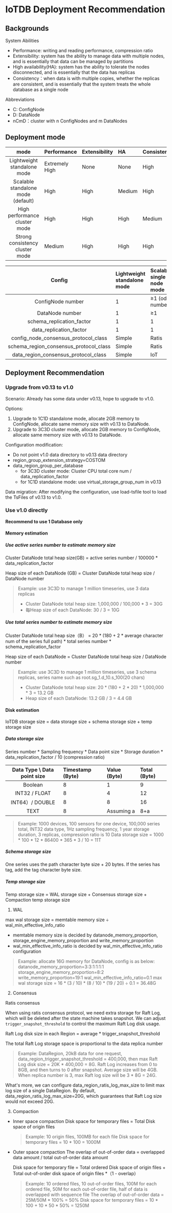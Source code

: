 <!--

    Licensed to the Apache Software Foundation (ASF) under one
    or more contributor license agreements.  See the NOTICE file
    distributed with this work for additional information
    regarding copyright ownership.  The ASF licenses this file
    to you under the Apache License, Version 2.0 (the
    "License"); you may not use this file except in compliance
    with the License.  You may obtain a copy of the License at
    
        http://www.apache.org/licenses/LICENSE-2.0
    
    Unless required by applicable law or agreed to in writing,
    software distributed under the License is distributed on an
    "AS IS" BASIS, WITHOUT WARRANTIES OR CONDITIONS OF ANY
    KIND, either express or implied.  See the License for the
    specific language governing permissions and limitations
    under the License.

-->

# IoTDB Deployment Recommendation
## Backgrounds

System Abilities
- Performance: writing and reading performance, compression ratio
- Extensibility: system has the ability to manage data with multiple nodes, and is essentially that data can be managed by partitions
- High availability(HA): system has the ability to tolerate the nodes disconnected, and is essentially that the data has replicas
- Consistency：when data is with multiple copies, whether the replicas are consistent, and is essentially that the system treats the whole database as a single node

Abbreviations
- C: ConfigNode
- D: DataNode
- nCmD：cluster with n ConfigNodes and m DataNodes

## Deployment mode

|                  mode                   | Performance    | Extensibility | HA     | Consistency |
|:---------------------------------------:|:---------------|:--------------|:-------|:------------|
|       Lightweight standalone mode       | Extremely High | None          | None   | High        |
|   Scalable standalone mode (default)    | High           | High          | Medium | High        |
|      High performance cluster mode      | High           | High          | High   | Medium      |
|     Strong consistency cluster mode     | Medium         | High          | High   | High        | 


|                 Config                 | Lightweight standalone mode | Scalable single node mode | High performance mode | strong consistency cluster mode |
|:--------------------------------------:|:----------------------------|:--------------------------|:----------------------|:--------------------------------|
|           ConfigNode number            | 1                           | ≥1 (odd number)           | ≥1 (odd number)       | ≥1 (odd number)                 |
|            DataNode number             | 1                           | ≥1                        | ≥3                    | ≥3                              |
|       schema_replication_factor        | 1                           | 1                         | 3                     | 3                               |
|        data_replication_factor         | 1                           | 1                         | 2                     | 3                               |
|  config_node_consensus_protocol_class  | Simple                      | Ratis                     | Ratis                 | Ratis                           |
| schema_region_consensus_protocol_class | Simple                      | Ratis                     | Ratis                 | Ratis                           |
|  data_region_consensus_protocol_class  | Simple                      | IoT                       | IoT                   | Ratis                           |


## Deployment Recommendation

### Upgrade from v0.13 to v1.0

Scenario:
Already has some data under v0.13, hope to upgrade to v1.0.

Options:
1. Upgrade to 1C1D standalone mode, allocate 2GB memory to ConfigNode, allocate same memory size with v0.13 to DataNode.
2. Upgrade to 3C3D cluster mode, allocate 2GB memory to ConfigNode, allocate same memory size with v0.13 to DataNode.

Configuration modification:

- Do not point v1.0 data directory to v0.13 data directory
- region_group_extension_strategy=COSTOM
- data_region_group_per_database
    - for 3C3D cluster mode: Cluster CPU total core num / data_replication_factor
    - for 1C1D standalone mode: use virtual_storage_group_num in v0.13

Data migration:
After modifying the configuration, use load-tsfile tool to load the TsFiles of v0.13 to v1.0.

### Use v1.0 directly

**Recommend to use 1 Database only**

#### Memory estimation

##### Use active series number to estimate memory size

Cluster DataNode total heap size(GB) = active series number / 100000 * data_replication_factor

Heap size of each DataNode (GB) = Cluster DataNode total heap size / DataNode number

> Example: use 3C3D to manage 1 million timeseries, use 3 data replicas
> - Cluster DataNode total heap size: 1,000,000 / 100,000 * 3 = 30G
> - 每Heap size of each DataNode: 30 / 3 = 10G

##### Use total series number to estimate memory size

Cluster DataNode total heap size（B） = 20 * (180 + 2 * average character num of the series full path) * total series number * schema_replication_factor

Heap size of each DataNode = Cluster DataNode total heap size / DataNode number

> Example: use 3C3D to manage 1 million timeseries, use 3 schema replicas, series name such as root.sg_1.d_10.s_100(20 chars)
> - Cluster DataNode total heap size: 20 * (180 + 2 * 20) * 1,000,000 * 3 = 13.2 GB
> - Heap size of each DataNode: 13.2 GB / 3 = 4.4 GB

#### Disk estimation

IoTDB storage size = data storage size + schema storage size + temp storage size

##### Data storage size

Series number * Sampling frequency * Data point size * Storage duration * data_replication_factor /  10 (compression ratio)

| Data Type \ Data point size | Timestamp (Byte) | Value (Byte) | Total (Byte) |
|:---------------------------:|:-----------------|:-------------|:-------------|
|           Boolean           | 8                | 1            | 9            |
|        INT32 / FLOAT        | 8                | 4            | 12           |
|       INT64）/ DOUBLE        | 8                | 8            | 16           |
|            TEXT             | 8                | Assuming a   | 8+a          | 


> Example: 1000 devices, 100 sensors for one device, 100,000 series total, INT32 data type, 1Hz sampling frequency, 1 year storage duration, 3 replicas, compression ratio is 10
> Data storage size = 1000 * 100 * 12 * 86400 * 365 * 3 / 10 = 11T

##### Schema storage size

One series uses the path character byte size + 20 bytes.
If the series has tag, add the tag character byte size.

##### Temp storage size

Temp storage size = WAL storage size  + Consensus storage size + Compaction temp storage size

1. WAL

max wal storage size = memtable memory size ÷ wal_min_effective_info_ratio
- memtable memory size is decided by datanode_memory_proportion, storage_engine_memory_proportion and write_memory_proportion
- wal_min_effective_info_ratio is decided by wal_min_effective_info_ratio configuration

> Example: allocate 16G memory for DataNode, config is as below:
>  datanode_memory_proportion=3:3:1:1:1:1
>  storage_engine_memory_proportion=8:2
>  write_memory_proportion=19:1
>  wal_min_effective_info_ratio=0.1
>  max wal storage size = 16 * (3 / 10) * (8 / 10) * (19 / 20)  ÷ 0.1 = 36.48G

2. Consensus

Ratis consensus

When using ratis consensus protocol, we need extra storage for Raft Log, which will be deleted after the state machine takes snapshot.
We can adjust `trigger_snapshot_threshold` to control the maximum Raft Log disk usage.


Raft Log disk size in each Region = average * trigger_snapshot_threshold

The total Raft Log storage space is proportional to the data replica number

> Example: DataRegion, 20kB data for one request, data_region_trigger_snapshot_threshold = 400,000, then max Raft Log disk size = 20K * 400,000 = 8G.
Raft Log increases from 0 to 8GB, and then turns to 0 after snapshot. Average size will be 4GB.
When replica number is 3, max Raft log size will be 3 * 8G = 24G.
 
What's more, we can configure data_region_ratis_log_max_size to limit max log size of a single DataRegion.
By default, data_region_ratis_log_max_size=20G, which guarantees that Raft Log size would not exceed 20G.

3. Compaction

- Inner space compaction
  Disk space for temporary files = Total Disk space of origin files

  > Example: 10 origin files, 100MB for each file
  > Disk space for temporary files = 10 * 100 = 1000M


- Outer space compaction
  The overlap of out-of-order data = overlapped data amount  / total out-of-order data amount

  Disk space for temporary file = Total ordered Disk space of origin files + Total out-of-order disk space of origin files *（1 - overlap）
  > Example: 10 ordered files, 10 out-of-order files, 100M for each ordered file, 50M for each out-of-order file, half of data is overlapped with sequence file
  > The overlap of out-of-order data = 25M/50M * 100% = 50%
  > Disk space for temporary files = 10 * 100 + 10 * 50 * 50% = 1250M


